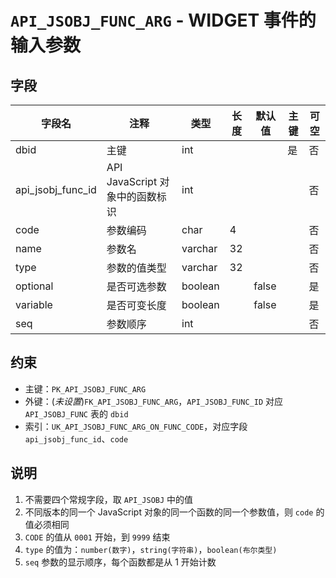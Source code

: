 # `API_JSOBJ_FUNC_ARG` - WIDGET 事件的输入参数

## 字段

| 字段名            | 注释                            | 类型    | 长度 | 默认值 | 主键 | 可空 |
| ----------------- | ------------------------------- | ------- | ---- | ------ | ---- | ---- |
| dbid              | 主键                            | int     |      |        | 是   | 否   |
| api_jsobj_func_id | API JavaScript 对象中的函数标识 | int     |      |        |      | 否   |
| code              | 参数编码                        | char    | 4    |        |      | 否   |
| name              | 参数名                          | varchar | 32   |        |      | 否   |
| type              | 参数的值类型                    | varchar | 32   |        |      | 否   |
| optional          | 是否可选参数                    | boolean |      | false  |      | 是   |
| variable          | 是否可变长度                    | boolean |      | false  |      | 是   |
| seq               | 参数顺序                        | int     |      |        |      | 否   |

## 约束

* 主键：`PK_API_JSOBJ_FUNC_ARG`
* 外键：(*未设置*)`FK_API_JSOBJ_FUNC_ARG`，`API_JSOBJ_FUNC_ID` 对应 `API_JSOBJ_FUNC` 表的 `dbid`
* 索引：`UK_API_JSOBJ_FUNC_ARG_ON_FUNC_CODE`，对应字段 `api_jsobj_func_id`、`code`

## 说明

1. 不需要四个常规字段，取 `API_JSOBJ` 中的值
2. 不同版本的同一个 JavaScript 对象的同一个函数的同一个参数值，则 `code` 的值必须相同
3. `CODE` 的值从 `0001` 开始，到 `9999` 结束
4. `type` 的值为：`number(数字)`，`string(字符串)`，`boolean(布尔类型)`
5. `seq` 参数的显示顺序，每个函数都是从 1 开始计数
